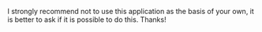 I strongly recommend not to use this application as the basis of your own, it is better to ask if it is possible to do this.
Thanks!

